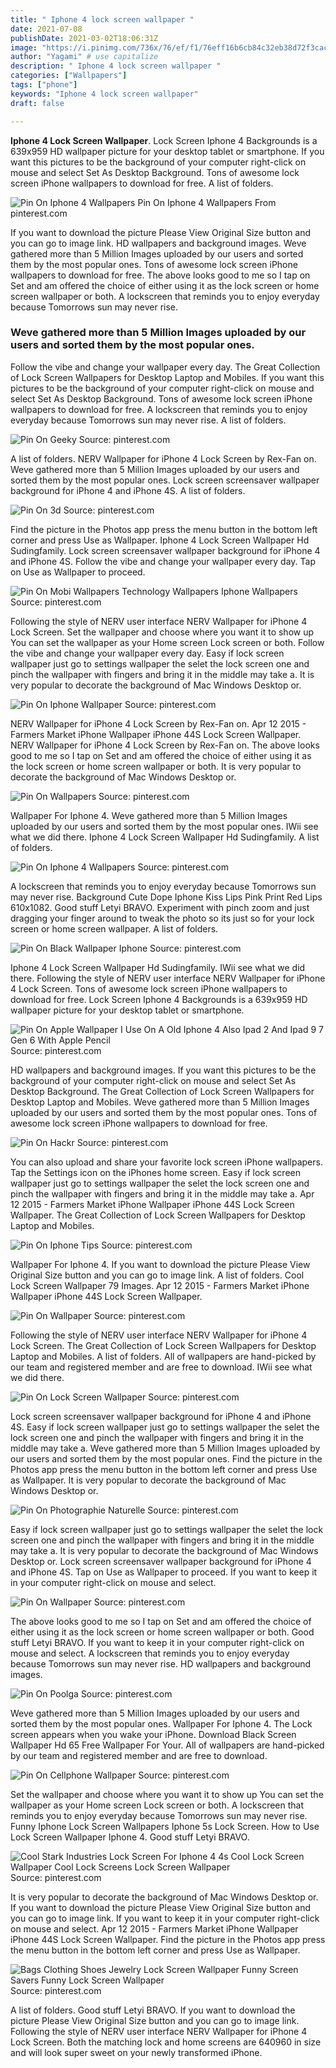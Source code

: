 ```yaml
---
title: " Iphone 4 lock screen wallpaper "
date: 2021-07-08
publishDate: 2021-03-02T18:06:31Z
image: "https://i.pinimg.com/736x/76/ef/f1/76eff16b6cb84c32eb38d72f3cac20af.jpg"
author: "Yagami" # use capitalize
description: " Iphone 4 lock screen wallpaper "
categories: ["Wallpapers"]
tags: ["phone"]
keywords: "Iphone 4 lock screen wallpaper"
draft: false

---
```



**Iphone 4 Lock Screen Wallpaper**. Lock Screen Iphone 4 Backgrounds is a 639x959 HD wallpaper picture for your desktop tablet or smartphone. If you want this pictures to be the background of your computer right-click on mouse and select Set As Desktop Background. Tons of awesome lock screen iPhone wallpapers to download for free. A list of folders.

![Pin On Iphone 4 Wallpapers](https://i.pinimg.com/originals/34/e5/6e/34e56e747c285c059d91cf9ffc04b80d.jpg "Pin On Iphone 4 Wallpapers")
Pin On Iphone 4 Wallpapers From pinterest.com


If you want to download the picture Please View Original Size button and you can go to image link. HD wallpapers and background images. Weve gathered more than 5 Million Images uploaded by our users and sorted them by the most popular ones. Tons of awesome lock screen iPhone wallpapers to download for free. The above looks good to me so I tap on Set and am offered the choice of either using it as the lock screen or home screen wallpaper or both. A lockscreen that reminds you to enjoy everyday because Tomorrows sun may never rise.

### Weve gathered more than 5 Million Images uploaded by our users and sorted them by the most popular ones.

Follow the vibe and change your wallpaper every day. The Great Collection of Lock Screen Wallpapers for Desktop Laptop and Mobiles. If you want this pictures to be the background of your computer right-click on mouse and select Set As Desktop Background. Tons of awesome lock screen iPhone wallpapers to download for free. A lockscreen that reminds you to enjoy everyday because Tomorrows sun may never rise. A list of folders.


![Pin On Geeky](https://i.pinimg.com/originals/79/62/6a/79626ac1bd63085e235eb747f02d59ef.png "Pin On Geeky")
Source: pinterest.com

A list of folders. NERV Wallpaper for iPhone 4 Lock Screen by Rex-Fan on. Weve gathered more than 5 Million Images uploaded by our users and sorted them by the most popular ones. Lock screen screensaver wallpaper background for iPhone 4 and iPhone 4S. A list of folders.

![Pin On 3d](https://i.pinimg.com/736x/26/82/e4/2682e4f63cdb1d186ebefb631a7caae1.jpg "Pin On 3d")
Source: pinterest.com

Find the picture in the Photos app press the menu button in the bottom left corner and press Use as Wallpaper. Iphone 4 Lock Screen Wallpaper Hd Sudingfamily. Lock screen screensaver wallpaper background for iPhone 4 and iPhone 4S. Follow the vibe and change your wallpaper every day. Tap on Use as Wallpaper to proceed.

![Pin On Mobi Wallpapers Technology Wallpapers Iphone Wallpapers](https://i.pinimg.com/originals/f9/c7/e2/f9c7e2da956a8c0c9598fd4193d1f479.jpg "Pin On Mobi Wallpapers Technology Wallpapers Iphone Wallpapers")
Source: pinterest.com

Following the style of NERV user interface NERV Wallpaper for iPhone 4 Lock Screen. Set the wallpaper and choose where you want it to show up You can set the wallpaper as your Home screen Lock screen or both. Follow the vibe and change your wallpaper every day. Easy if lock screen wallpaper just go to settings wallpaper the selet the lock screen one and pinch the wallpaper with fingers and bring it in the middle may take a. It is very popular to decorate the background of Mac Windows Desktop or.

![Pin On Iphone Wallpaper](https://i.pinimg.com/originals/2d/04/00/2d040057f4e7af74f5ae565f95e7e262.jpg "Pin On Iphone Wallpaper")
Source: pinterest.com

NERV Wallpaper for iPhone 4 Lock Screen by Rex-Fan on. Apr 12 2015 - Farmers Market iPhone Wallpaper iPhone 44S Lock Screen Wallpaper. NERV Wallpaper for iPhone 4 Lock Screen by Rex-Fan on. The above looks good to me so I tap on Set and am offered the choice of either using it as the lock screen or home screen wallpaper or both. It is very popular to decorate the background of Mac Windows Desktop or.

![Pin On Wallpapers](https://i.pinimg.com/736x/0b/73/e2/0b73e2d55f8ba2bee0c7549b22fffdb1.jpg "Pin On Wallpapers")
Source: pinterest.com

Wallpaper For Iphone 4. Weve gathered more than 5 Million Images uploaded by our users and sorted them by the most popular ones. IWii see what we did there. Iphone 4 Lock Screen Wallpaper Hd Sudingfamily. A list of folders.

![Pin On Iphone 4 Wallpapers](https://i.pinimg.com/originals/34/e5/6e/34e56e747c285c059d91cf9ffc04b80d.jpg "Pin On Iphone 4 Wallpapers")
Source: pinterest.com

A lockscreen that reminds you to enjoy everyday because Tomorrows sun may never rise. Background Cute Dope Iphone Kiss Lips Pink Print Red Lips 610x1082. Good stuff Letyi BRAVO. Experiment with pinch zoom and just dragging your finger around to tweak the photo so its just so for your lock screen or home screen wallpaper. A list of folders.

![Pin On Black Wallpaper Iphone](https://i.pinimg.com/474x/8d/ef/60/8def60bd977620a499f504abae7a9b31.jpg "Pin On Black Wallpaper Iphone")
Source: pinterest.com

Iphone 4 Lock Screen Wallpaper Hd Sudingfamily. IWii see what we did there. Following the style of NERV user interface NERV Wallpaper for iPhone 4 Lock Screen. Tons of awesome lock screen iPhone wallpapers to download for free. Lock Screen Iphone 4 Backgrounds is a 639x959 HD wallpaper picture for your desktop tablet or smartphone.

![Pin On Apple Wallpaper I Use On A Old Iphone 4 Also Ipad 2 And Ipad 9 7 Gen 6 With Apple Pencil](https://i.pinimg.com/originals/25/3d/70/253d70f7b9a7c4e6284466504b6cfc24.png "Pin On Apple Wallpaper I Use On A Old Iphone 4 Also Ipad 2 And Ipad 9 7 Gen 6 With Apple Pencil")
Source: pinterest.com

HD wallpapers and background images. If you want this pictures to be the background of your computer right-click on mouse and select Set As Desktop Background. The Great Collection of Lock Screen Wallpapers for Desktop Laptop and Mobiles. Weve gathered more than 5 Million Images uploaded by our users and sorted them by the most popular ones. Tons of awesome lock screen iPhone wallpapers to download for free.

![Pin On Hackr](https://i.pinimg.com/originals/72/c5/07/72c507f406299ade1006705d2d7f6a6f.jpg "Pin On Hackr")
Source: pinterest.com

You can also upload and share your favorite lock screen iPhone wallpapers. Tap the Settings icon on the iPhones home screen. Easy if lock screen wallpaper just go to settings wallpaper the selet the lock screen one and pinch the wallpaper with fingers and bring it in the middle may take a. Apr 12 2015 - Farmers Market iPhone Wallpaper iPhone 44S Lock Screen Wallpaper. The Great Collection of Lock Screen Wallpapers for Desktop Laptop and Mobiles.

![Pin On Iphone Tips](https://i.pinimg.com/originals/07/27/07/07270798297c2463eb22047901eab293.jpg "Pin On Iphone Tips")
Source: pinterest.com

Wallpaper For Iphone 4. If you want to download the picture Please View Original Size button and you can go to image link. A list of folders. Cool Lock Screen Wallpaper 79 Images. Apr 12 2015 - Farmers Market iPhone Wallpaper iPhone 44S Lock Screen Wallpaper.

![Pin On Wallpaper](https://i.pinimg.com/originals/4e/6a/d2/4e6ad235f5c413c53c1c432faeb21429.png "Pin On Wallpaper")
Source: pinterest.com

Following the style of NERV user interface NERV Wallpaper for iPhone 4 Lock Screen. The Great Collection of Lock Screen Wallpapers for Desktop Laptop and Mobiles. A list of folders. All of wallpapers are hand-picked by our team and registered member and are free to download. IWii see what we did there.

![Pin On Lock Screen Wallpaper](https://i.pinimg.com/736x/31/53/15/315315f891bbce934a88a936eeb02029.jpg "Pin On Lock Screen Wallpaper")
Source: pinterest.com

Lock screen screensaver wallpaper background for iPhone 4 and iPhone 4S. Easy if lock screen wallpaper just go to settings wallpaper the selet the lock screen one and pinch the wallpaper with fingers and bring it in the middle may take a. Weve gathered more than 5 Million Images uploaded by our users and sorted them by the most popular ones. Find the picture in the Photos app press the menu button in the bottom left corner and press Use as Wallpaper. It is very popular to decorate the background of Mac Windows Desktop or.

![Pin On Photographie Naturelle](https://i.pinimg.com/originals/68/36/f2/6836f2d56b9d596d926d3cdd42e8fe29.jpg "Pin On Photographie Naturelle")
Source: pinterest.com

Easy if lock screen wallpaper just go to settings wallpaper the selet the lock screen one and pinch the wallpaper with fingers and bring it in the middle may take a. It is very popular to decorate the background of Mac Windows Desktop or. Lock screen screensaver wallpaper background for iPhone 4 and iPhone 4S. Tap on Use as Wallpaper to proceed. If you want to keep it in your computer right-click on mouse and select.

![Pin On Wallpaper](https://i.pinimg.com/736x/43/76/dc/4376dc1e98b5dc87eb168e6111ad76cc.jpg "Pin On Wallpaper")
Source: pinterest.com

The above looks good to me so I tap on Set and am offered the choice of either using it as the lock screen or home screen wallpaper or both. Good stuff Letyi BRAVO. If you want to keep it in your computer right-click on mouse and select. A lockscreen that reminds you to enjoy everyday because Tomorrows sun may never rise. HD wallpapers and background images.

![Pin On Poolga](https://i.pinimg.com/originals/0c/57/f3/0c57f3e8c3a79d3681664df0ab58e79d.jpg "Pin On Poolga")
Source: pinterest.com

Weve gathered more than 5 Million Images uploaded by our users and sorted them by the most popular ones. Wallpaper For Iphone 4. The Lock screen appears when you wake your iPhone. Download Black Screen Wallpaper Hd 65 Free Wallpaper For Your. All of wallpapers are hand-picked by our team and registered member and are free to download.

![Pin On Cellphone Wallpaper](https://i.pinimg.com/originals/29/da/30/29da307135c486d483da3da09089ce17.jpg "Pin On Cellphone Wallpaper")
Source: pinterest.com

Set the wallpaper and choose where you want it to show up You can set the wallpaper as your Home screen Lock screen or both. A lockscreen that reminds you to enjoy everyday because Tomorrows sun may never rise. Funny Iphone Lock Screen Wallpapers Iphone 5s Lock Screen. How to Use Lock Screen Wallpaper Iphone 4. Good stuff Letyi BRAVO.

![Cool Stark Industries Lock Screen For Iphone 4 4s Cool Lock Screen Wallpaper Cool Lock Screens Lock Screen Wallpaper](https://i.pinimg.com/originals/00/99/36/009936fa8ff710ab2bcfad54e3d25df9.jpg "Cool Stark Industries Lock Screen For Iphone 4 4s Cool Lock Screen Wallpaper Cool Lock Screens Lock Screen Wallpaper")
Source: pinterest.com

It is very popular to decorate the background of Mac Windows Desktop or. If you want to download the picture Please View Original Size button and you can go to image link. If you want to keep it in your computer right-click on mouse and select. Apr 12 2015 - Farmers Market iPhone Wallpaper iPhone 44S Lock Screen Wallpaper. Find the picture in the Photos app press the menu button in the bottom left corner and press Use as Wallpaper.

![Bags Clothing Shoes Jewelry Lock Screen Wallpaper Funny Screen Savers Funny Lock Screen Wallpaper](https://i.pinimg.com/736x/76/ef/f1/76eff16b6cb84c32eb38d72f3cac20af.jpg "Bags Clothing Shoes Jewelry Lock Screen Wallpaper Funny Screen Savers Funny Lock Screen Wallpaper")
Source: pinterest.com

A list of folders. Good stuff Letyi BRAVO. If you want to download the picture Please View Original Size button and you can go to image link. Following the style of NERV user interface NERV Wallpaper for iPhone 4 Lock Screen. Both the matching lock and home screens are 640960 in size and will look super sweet on your newly transformed iPhone.

